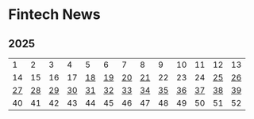# Fintech News



## 2025

|                            |                            |                            |                            |                            |                            |                            |                            |                            |                            |                            |                            |                            |
| -------------------------- | -------------------------- | -------------------------- | -------------------------- | -------------------------- | -------------------------- | -------------------------- | -------------------------- | -------------------------- | -------------------------- | -------------------------- | -------------------------- | -------------------------- |
| 1                          | 2                          | 3                          | 4                          | 5                          | 6                          | 7                          | 8                          | 9                          | 10                         | 11                         | 12                         | 13                         |
| 14                         | 15                         | 16                         | 17                         | [18](docs/2025/2025_18.md) | [19](docs/2025/2025_19.md) | [20](docs/2025/2025_20.md) | [21](docs/2025/2025_21.md) | 22                         | 23                         | 24                         | [25](docs/2025/2025_25.md) | [26](docs/2025/2025_26.md) |
| [27](docs/2025/2025_27.md) | [28](docs/2025/2025_28.md) | [29](docs/2025/2025_29.md) | [30](docs/2025/2025_30.md) | [31](docs/2025/2025_31.md) | [32](docs/2025/2025_32.md) | [33](docs/2025/2025_33.md) | [34](docs/2025/2025_34.md) | [35](docs/2025/2025_35.md) | [36](docs/2025/2025_36.md) | [37](docs/2025/2025_37.md) | [38](docs/2025/2025_38.md) | [39](docs/2025/2025_39.md) |
| 40                         | 41                         | 42                         | 43                         | 44                         | 45                         | 46                         | 47                         | 48                         | 49                         | 50                         | 51                         | 52                         |

